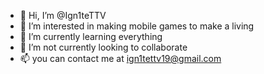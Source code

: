 - 👋 Hi, I’m @Ign1teTTV
- 👀 I’m interested in making mobile games to make a living
- 🌱 I’m currently learning everything
- 💞️ I’m not currently looking to collaborate 
- 📫 you can contact me at ign1tettv19@gmail.com

<!---
Ign1teTTV/Ign1teTTV is a ✨ special ✨ repository because its `README.md` (this file) appears on your GitHub profile.
You can click the Preview link to take a look at your changes.
--->
